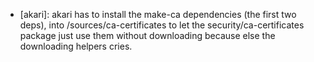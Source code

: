 - [akari]: akari has to install the make-ca dependencies (the first two deps), into /sources/ca-certificates to let the security/ca-certificates package just use them without downloading because else the downloading helpers cries.
